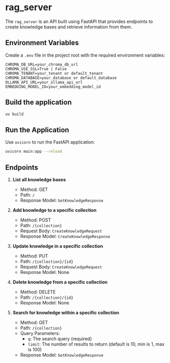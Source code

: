 # rag_server

The `rag_server` is an API built using FastAPI that provides endpoints to create knowledge bases and retrieve information from them. 

## Environment Variables 

Create a `.env` file in the project root with the required environment variables:
```plaintext
CHROMA_DB_URL=your_chroma_db_url
CHROMA_USE_SSL=True | False
CHROMA_TENANT=your_tenant or default_tenant
CHROMA_DATABASE=your_database or default_database
OLLAMA_API_URL=your_ollama_api_url
EMBEDDING_MODEL_ID=your_embedding_model_id
```

## Build the application

```bash
uv build
```

## Run the Application

Use `uvicorn` to run the FastAPI application:
```bash
uvicorn main:app --reload
```

## Endpoints

1. **List all knowledge bases**
   - Method: GET
   - Path: `/`
   - Response Model: `GetKnowledgeResponse`

2. **Add knowledge to a specific collection**
   - Method: POST
   - Path: `/{collection}`
   - Request Body: `CreateKnowledgeRequest`
   - Response Model: `CreateKnowledgeResponse`

3. **Update knowledge in a specific collection**
   - Method: PUT
   - Path: `/{collection}/{id}`
   - Request Body: `CreateKnowledgeRequest`
   - Response Model: None

4. **Delete knowledge from a specific collection**
   - Method: DELETE
   - Path: `/{collection}/{id}`
   - Response Model: None

5. **Search for knowledge within a specific collection**
   - Method: GET
   - Path: `/{collection}`
   - Query Parameters:
     - `q`: The search query (required)
     - `limit`: The number of results to return (default is 10, min is 1, max is 100)
   - Response Model: `GetKnowledgeResponse`